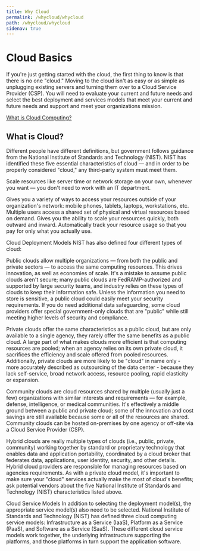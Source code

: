 ```yaml
---
title: Why Cloud
permalink: /whycloud/whycloud
path: /whycloud/whycloud
sidenav: true
---
```


# Cloud Basics

If you're just getting started with the cloud, the first thing to know is that there is no one "cloud." Moving to the cloud isn't as easy or as simple as unplugging existing servers and turning them over to a Cloud Service Provider (CSP).  You will need to evaluate your current and future needs and select the best deployment and services models that meet your current and future needs and support and meet your organizations mission.   

 

[What is Cloud Computing?](https://www.youtube.com/watch?v=UorIwPZU_eg&feature=youtu.be)

 

## What is Cloud?

Different people have different definitions, but government follows guidance from the National Institute of Standards and Technology (NIST). NIST has identified these five essential characteristics of cloud — and in order to be properly considered "cloud," any third-party system must meet them.

 

Scale resources like server time or network storage on your own, whenever you want — you don't need to work with an IT department.
  
Gives you a variety of ways to access your resources outside of your organization's network: mobile phones, tablets, laptops, workstations, etc.
Multiple users access a shared set of physical and virtual resources based on demand.
Gives you the ability to scale your resources quickly, both outward and inward.
Automatically track your resource usage so that you pay for only what you actually use.
 
Cloud Deployment Models
NIST has also defined four different types of cloud:

 

Public clouds allow multiple organizations — from both the public and private sectors — to access the same computing resources. This drives innovation, as well as economies of scale. It's a mistake to assume public clouds aren't secure; many public clouds are FedRAMP-authorized and supported by large security teams, and industry relies on these types of clouds to keep their information safe. Unless the information you need to store is sensitive, a public cloud could easily meet your security requirements. If you do need additional data safeguarding, some cloud providers offer special government-only clouds that are "public" while still meeting higher levels of security and compliance.
 

Private clouds offer the same characteristics as a public cloud, but are only available to a single agency, they rarely offer the same benefits as a public cloud. A large part of what makes clouds more efficient is that computing resources are pooled; when an agency relies on its own private cloud, it sacrifices the efficiency and scale offered from pooled resources. Additionally, private clouds are more likely to be "cloud" in name only - more accurately described as outsourcing of the data center - because they lack self-service, broad network access, resource pooling, rapid elasticity or expansion.
 

Community clouds are cloud resources shared by multiple (usually just a few) organizations with similar interests and requirements — for example, defense, intelligence, or medical communities. It's effectively a middle ground between a public and private cloud; some of the innovation and cost savings are still available because some or all of the resources are shared. Community clouds can be hosted on-premises by one agency or off-site via a Cloud Service Provider (CSP).
 

Hybrid clouds are really multiple types of clouds (i.e., public, private, community) working together by standard or proprietary technology that enables data and application portability, coordinated by a cloud broker that federates data, applications, user identity, security, and other details. Hybrid cloud providers are responsible for managing resources based on agencies requirements. As with a private cloud model, it's important to make sure your "cloud" services actually make the most of cloud's benefits; ask potential vendors about the five National Institute of Standards and Technology (NIST) characteristics listed above.
 
Cloud Service Models
In addition to selecting the deployment model(s), the appropriate service model(s) also need to be selected. National Institute of Standards and Technology (NIST) has defined three cloud computing service models: Infrastructure as a Service (IaaS), Platform as a Service (PaaS), and Software as a Service (SaaS). These different cloud service models work together, the underlying infrastructure supporting the platforms, and those platforms in turn support the application software.